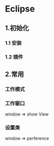 # Eclipse

## 1.初始化

### 1.1 安装

### 1.2 插件

## 2.常用

### 工作模式



### 工作窗口

window => show View

### 设置类

window => perference 